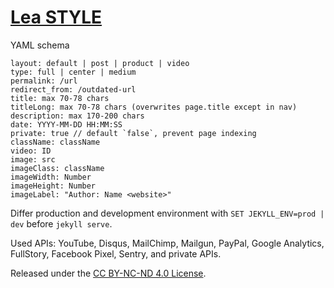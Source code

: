 # [Lea STYLE](https://lea.laukstein.com)

YAML schema

    layout: default | post | product | video
    type: full | center | medium
    permalink: /url
    redirect_from: /outdated-url
    title: max 70-78 chars
    titleLong: max 70-78 chars (overwrites page.title except in nav)
    description: max 170-200 chars
    date: YYYY-MM-DD HH:MM:SS
    private: true // default `false`, prevent page indexing
    className: className
    video: ID
    image: src
    imageClass: className
    imageWidth: Number
    imageHeight: Number
    imageLabel: "Author: Name <website>"

Differ production and development environment with `SET JEKYLL_ENV=prod | dev` before `jekyll serve`.

Used APIs: YouTube, Disqus, MailChimp, Mailgun, PayPal, Google Analytics, FullStory, Facebook Pixel, Sentry, and private APIs.

Released under the [CC BY-NC-ND 4.0 License](LICENSE).
